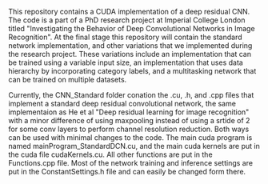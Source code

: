 
This repository contains a CUDA implementation of a deep residual CNN. The code is a part of a PhD research project at Imperial College London titled "Investigating the Behavior of Deep Convolutional Networks in Image Recognition". At the final stage this repository will contain the standard network implementation, and other variations that we implemented during the research project. These variations include an implementation that can be trained using a variable input size, an implementation that uses data hierarchy by incorporating category labels, and a multitasking network that can be trained on multiple datasets.


Currently, the CNN_Standard folder conation the .cu, .h, and .cpp files that implement a standard deep residual convolutional network, the same implementaion as He et al "Deep residual learning for image recognition" with a minor difference of using maxpooling instead of using a srtide of 2 for some conv layers to perform channel resolution reduction. Both ways can be used with minimal changes to the code.  The main cuda program is named mainProgram_StandardDCN.cu, and the main cuda kernels are put in the cuda file cudaKernels.cu. All other functions are put in the Functions.cpp file. Most of the network training and inference settings are put in the ConstantSettings.h file and can easily be changed form there. 


